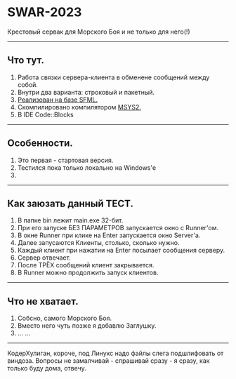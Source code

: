 # SWAR-2023
 Крестовый сервак для Морского Боя и не только для него(!)
    
____
## Что тут.
1. Работа связки сервера-клиента в обменене сообщений между собой.
2. Внутри два варианта: строковый и пакетный.
3. [Реализован на базе SFML.](https://www.sfml-dev.org/download/sfml/2.5.1/)
4. Cкомпилировано компилятором [MSYS2.](https://www.msys2.org/)
5. В IDE Code::Blocks
	
____
## Особенности.
1. Это первая - стартовая версия.
2. Тестился пока только локально на Windows'e
3. 
    
____
## Как заюзать данный ТЕСТ.
1. В папке bin лежит main.exe 32-бит.
2. При его запуске БЕЗ ПАРАМЕТРОВ запускается окно с Runner'ом.
3. В окне Runner при клике на Enter запускается окно Server'a.
4. Далее запусаются Клиенты, столько, сколько нужно.
5. Каждый клиент при нажатии на Enter посылает сообщения серверу.
6. Сервер отвечает.
7. После ТРЁХ сообщений клиент закрывается.
8. В Runner можно продолжить запуск клиентов.
    
____
## Что не хватает.
1. Собсно, самого Морского Боя.
2. Вместо него чуть позже я добавлю Заглушку.
3. ...
...
    
____
КодерХулиган,
короче, под Линукс надо файлы слега подшлифовать от виндоза.
Вопросы не замалчивай - спрашивай сразу - я сразу, как только буду дома, отвечу.

